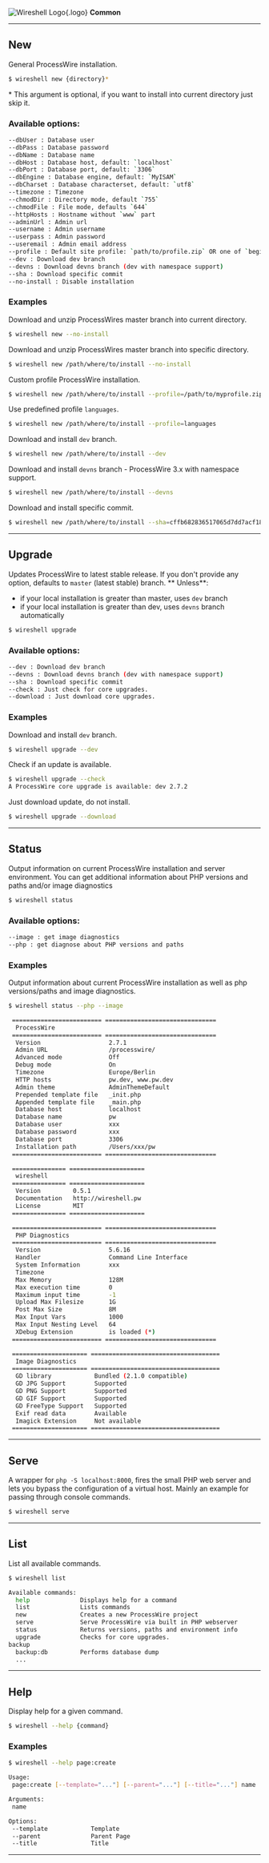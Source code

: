 ![Wireshell Logo](/assets/img/favicon-16x16.png){.logo} **Common**

---

## New

General ProcessWire installation.

```sh
$ wireshell new {directory}*
```

\* This argument is optional, if you want to install into current directory just skip it.

### Available options:

```sh
--dbUser : Database user
--dbPass : Database password
--dbName : Database name
--dbHost : Database host, default: `localhost`
--dbPort : Database port, default: `3306`
--dbEngine : Database engine, default: `MyISAM`
--dbCharset : Database characterset, default: `utf8`
--timezone : Timezone
--chmodDir : Directory mode, default `755`
--chmodFile : File mode, defaults `644`
--httpHosts : Hostname without `www` part
--adminUrl : Admin url
--username : Admin username
--userpass : Admin password
--useremail : Admin email address
--profile : Default site profile: `path/to/profile.zip` OR one of `beginner, blank, classic, default, languages`
--dev : Download dev branch
--devns : Download devns branch (dev with namespace support)
--sha : Download specific commit
--no-install : Disable installation
```

### Examples

Download and unzip ProcessWires master branch into current directory.

```sh
$ wireshell new --no-install
```

Download and unzip ProcessWires master branch into specific directory.

```sh
$ wireshell new /path/where/to/install --no-install
```

Custom profile ProcessWire installation.

```sh
$ wireshell new /path/where/to/install --profile=/path/to/myprofile.zip
```

Use predefined profile `languages`.

```sh
$ wireshell new /path/where/to/install --profile=languages
```

Download and install `dev` branch.

```sh
$ wireshell new /path/where/to/install --dev
```

Download and install `devns` branch - ProcessWire 3.x with namespace support.

```sh
$ wireshell new /path/where/to/install --devns
```

Download and install specific commit.

```sh
$ wireshell new /path/where/to/install --sha=cffb682836517065d7dd7acf187545a4a80f1769
```

---

## Upgrade

Updates ProcessWire to latest stable release.
If you don't provide any option, defaults to `master` (latest stable) branch. ** Unless**:

- if your local installation is greater than master, uses `dev` branch
- if your local installation is greater than dev, uses `devns` branch automatically

```sh
$ wireshell upgrade
```

### Available options:

```sh
--dev : Download dev branch
--devns : Download devns branch (dev with namespace support)
--sha : Download specific commit
--check : Just check for core upgrades.
--download : Just download core upgrades.
```

### Examples

Download and install `dev` branch.

```sh
$ wireshell upgrade --dev
```

Check if an update is available.

```sh
$ wireshell upgrade --check
A ProcessWire core upgrade is available: dev 2.7.2
```

Just download update, do not install.

```sh
$ wireshell upgrade --download
```

---

## Status

Output information on current ProcessWire installation and server environment.
You can get additional information about PHP versions and paths and/or image diagnostics

```sh
$ wireshell status
```

### Available options:

```sh
--image : get image diagnostics
--php : get diagnose about PHP versions and paths
```

### Examples

Output information about current ProcessWire installation as well as php versions/paths and image diagnostics.

```sh
$ wireshell status --php --image

 ========================= ===============================
  ProcessWire
 ========================= ===============================
  Version                   2.7.1
  Admin URL                 /processwire/
  Advanced mode             Off
  Debug mode                On
  Timezone                  Europe/Berlin
  HTTP hosts                pw.dev, www.pw.dev
  Admin theme               AdminThemeDefault
  Prepended template file   _init.php
  Appended template file    _main.php
  Database host             localhost
  Database name             pw
  Database user             xxx
  Database password         xxx
  Database port             3306
  Installation path         /Users/xxx/pw
 ========================= ===============================

 =============== =====================
  wireshell
 =============== =====================
  Version         0.5.1
  Documentation   http://wireshell.pw
  License         MIT
 =============== =====================

 ========================= ===============================
  PHP Diagnostics
 ========================= ===============================
  Version                   5.6.16
  Handler                   Command Line Interface
  System Information        xxx
  Timezone
  Max Memory                128M
  Max execution time        0
  Maximum input time        -1
  Upload Max Filesize       1G
  Post Max Size             8M
  Max Input Vars            1000
  Max Input Nesting Level   64
  XDebug Extension          is loaded (*)
 ========================= ===============================

 ===================== ====================================
  Image Diagnostics
 ===================== ====================================
  GD library            Bundled (2.1.0 compatible)
  GD JPG Support        Supported
  GD PNG Support        Supported
  GD GIF Support        Supported
  GD FreeType Support   Supported
  Exif read data        Available
  Imagick Extension     Not available
 ===================== ====================================
```

---

## Serve

A wrapper for `php -S localhost:8000`, fires the small PHP web server and lets you bypass the configuration of a virtual host.
Mainly an example for passing through console commands.

```sh
$ wireshell serve
```

---

## List

List all available commands.

```sh
$ wireshell list

Available commands:
  help              Displays help for a command
  list              Lists commands
  new               Creates a new ProcessWire project
  serve             Serve ProcessWire via built in PHP webserver
  status            Returns versions, paths and environment info
  upgrade           Checks for core upgrades.
backup
  backup:db         Performs database dump
  ...
```

---


## Help

Display help for a  given command.

```sh
$ wireshell --help {command}
```

### Examples

```sh
$ wireshell --help page:create

Usage:
 page:create [--template="..."] [--parent="..."] [--title="..."] name

Arguments:
 name

Options:
 --template            Template
 --parent              Parent Page
 --title               Title
```

---
